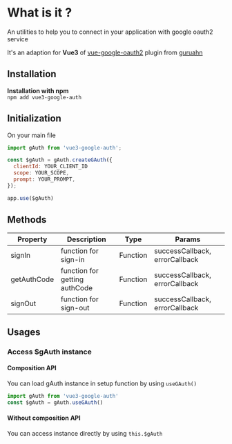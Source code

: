 # What is it ?

An utilities to help you to connect in your application with google oauth2 service

It's an adaption for **Vue3** of [vue-google-oauth2](https://github.com/guruahn/vue-google-oauth2) plugin from [guruahn](https://github.com/guruahn)

## Installation

**Installation with npm** \
`npm add vue3-google-auth`

## Initialization

On your main file

```javascript
import gAuth from 'vue3-google-auth';

const $gAuth = gAuth.createGAuth({
  clientId: YOUR_CLIENT_ID
  scope: YOUR_SCOPE,
  prompt: YOUR_PROMPT,
});

app.use($gAuth)
```

## Methods
| Property     | Description        | Type     | Params |
|--------------|--------------------|----------|--------|
| signIn       | function for sign-in | Function  | successCallback, errorCallback |
| getAuthCode  | function for getting authCode | Function  | successCallback, errorCallback |
| signOut      | function for sign-out | Function  | successCallback, errorCallback |

## Usages

### Access $gAuth instance

#### Composition API 
You can load gAuth instance in setup function by using `useGAuth()`

```javascript
import gAuth from 'vue3-google-auth'
const $gAuth = gAuth.useGAuth()
```

#### Without composition API
You can access instance directly by using `this.$gAuth`